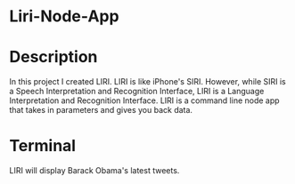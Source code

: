 # Liri-Node-App

# Description
In this project I created LIRI. LIRI is like iPhone's SIRI. However, while SIRI is a Speech Interpretation and Recognition Interface, LIRI is a Language Interpretation and Recognition Interface. LIRI is a command line node app that takes in parameters and gives you back data.

# Terminal
LIRI will display Barack Obama's latest tweets. 

